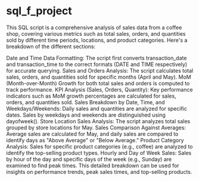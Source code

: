# sql_f_project

This SQL script is a comprehensive analysis of sales data from a coffee shop, covering various metrics such as total sales, orders, and quantities sold by different time periods, locations, and product categories. Here's a breakdown of the different sections:

Date and Time Data Formatting:
The script first converts transaction_date and transaction_time to the correct formats (DATE and TIME respectively) for accurate querying.
Sales and Orders Analysis:
The script calculates total sales, orders, and quantities sold for specific months (April and May).
MoM (Month-over-Month) Growth for both total sales and orders is computed to track performance.
KPI Analysis (Sales, Orders, Quantity):
Key performance indicators such as MoM growth percentages are calculated for sales, orders, and quantities sold.
Sales Breakdown by Date, Time, and Weekdays/Weekends:
Daily sales and quantities are analyzed for specific dates.
Sales by weekdays and weekends are distinguished using dayofweek().
Store Location Sales Analysis:
The script analyzes total sales grouped by store locations for May.
Sales Comparison Against Averages:
Average sales are calculated for May, and daily sales are compared to identify days as "Above Average" or "Below Average."
Product Category Analysis:
Sales for specific product categories (e.g., coffee) are analyzed to identify the top-selling product types.
Hourly and Day of Week Sales:
Sales by hour of the day and specific days of the week (e.g., Sunday) are examined to find peak times.
This detailed breakdown can be used for insights on performance trends, peak sales times, and top-selling products.
